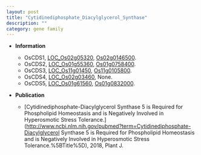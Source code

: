 ```yaml
---
layout: post
title: "Cytidinediphosphate_Diacylglycerol_Synthase"
description: ""
category: gene family
---
```


* **Information**  
    + OsCDS1, [LOC_Os02g05320](http://rice.uga.edu/cgi-bin/ORF_infopage.cgi?orf=LOC_Os02g05320), [Os02g0146500](https://rapdb.dna.affrc.go.jp/locus/?name=Os02g0146500).
    + OsCDS2, [LOC_Os01g55360](http://rice.uga.edu/cgi-bin/ORF_infopage.cgi?orf=LOC_Os01g55360), [Os01g0758400](https://rapdb.dna.affrc.go.jp/locus/?name=Os01g0758400).
    + OsCDS3, [LOC_Os11g01450](http://rice.uga.edu/cgi-bin/ORF_infopage.cgi?orf=LOC_Os11g01450), [Os11g0105800](https://rapdb.dna.affrc.go.jp/locus/?name=Os11g0105800).
    + OsCDS4, [LOC_Os02g03460](http://rice.uga.edu/cgi-bin/ORF_infopage.cgi?orf=LOC_Os02g03460), None.
    + OsCDS5, [LOC_Os01g61560](http://rice.uga.edu/cgi-bin/ORF_infopage.cgi?orf=LOC_Os01g61560), [Os01g0832000](https://rapdb.dna.affrc.go.jp/locus/?name=Os01g0832000).

* **Publication**  
    + [Cytidinediphosphate-Diacylglycerol Synthase 5 is Required for Phospholipid Homeostasis and is Negatively Involved in Hyperosmotic Stress Tolerance.](http://www.ncbi.nlm.nih.gov/pubmed?term=Cytidinediphosphate-Diacylglycerol Synthase 5 is Required for Phospholipid Homeostasis and is Negatively Involved in Hyperosmotic Stress Tolerance.%5BTitle%5D), 2018, Plant J.


